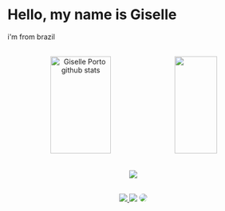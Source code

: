 <!--
**GisellePorto/GisellePorto** is a ✨ _special_ ✨ repository because its `README.md` (this file) appears on your GitHub profile.

Here are some ideas to get you started:

- 🔭 I’m currently working on ...
- 🌱 I’m currently learning ...
- 👯 I’m looking to collaborate on ...
- 🤔 I’m looking for help with ...
- 💬 Ask me about ...
- 📫 How to reach me: ...
- 😄 Pronouns: ...
- ⚡ Fun fact: ...
-->

# Hello, my name is Giselle
i'm from brazil

<br>

<div align="center">  
  <img width="49%" height="195px" src="https://github-readme-stats.vercel.app/api?username=GisellePorto&show_icons=true&count_private=true&hide_border=true&title_color=FF69B4&icon_color=FF69B4&text_color=c9d1d9&bg_color=0d1117" alt="Giselle Porto github stats" /> 
  <img width="41%" height="195px" src="https://github-readme-stats.vercel.app/api/top-langs/?username=GisellePorto&layout=compact&hide_border=true&title_color=FF69B4&text_color=FF69B4&bg_color=0d1117" />
</div>

<br>

<p align="center">
  <img src="https://github-profile-trophy.vercel.app/?username=GisellePorto&theme=dracula&row=2&no-bg=true&column=3&margin-w=15&margin-h=15" />
</p>

<br>

<div align="center"> 
<a href="https://instagram.com/giselle.porto.s" target="_blank"><img src="https://img.shields.io/badge/-Instagram-%23E4405F?style=for-the-badge&logo=instagram&logoColor=white"</a>
<a href = "mailto:giselledesouzaportosilva@gmail.com"> <img src="https://img.shields.io/badge/-Gmail-FF0000?style=for-the-badge&logo=gmail&logoColor=white" target="_blank"></a>
<a href="https://www.linkedin.com/in/giselle-de-souza-porto-silva-8a23b021b/" target="_blank"><img src="https://img.shields.io/badge/-LinkedIn-%230077B5?style=for-the-badge&logo=linkedin&logoColor=white" style="border-radius: 30px" target="_blank"></a> 
 </div>
